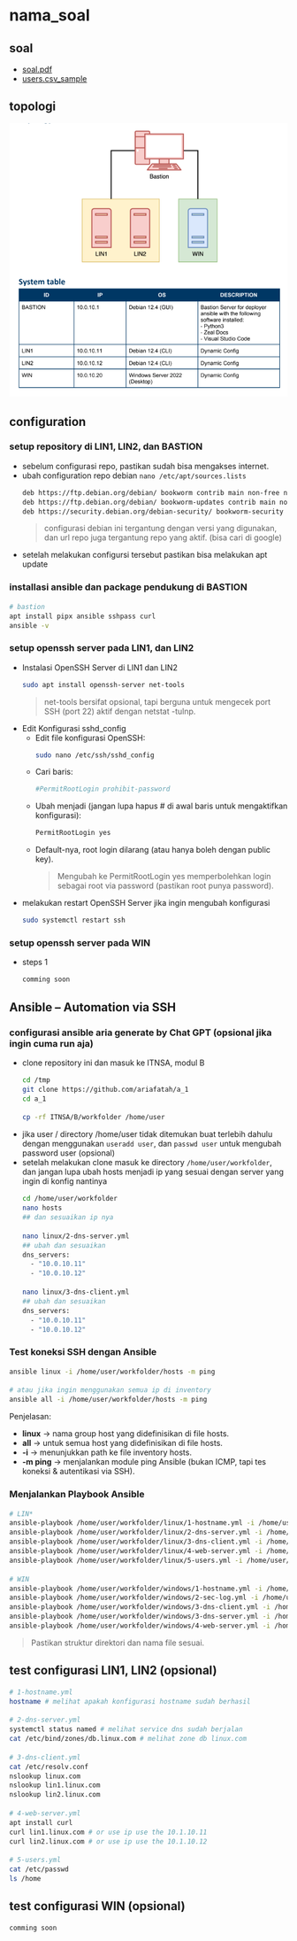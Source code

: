 # nama_soal
## soal
- [soal.pdf](./LKS_PROVINSI_2024_ITNSA_MB_actual_en.pdf)
- [users.csv_sample](./workfolder/users.csv)

## topologi
![alt text](images/readme/image.png)

## configuration
### setup repository di LIN1, LIN2, dan BASTION
- sebelum configurasi repo, pastikan sudah bisa mengakses internet.
- ubah configuration repo debian 
  ```nano /etc/apt/sources.lists```
  ```bash
  deb https://ftp.debian.org/debian/ bookworm contrib main non-free non-free-firmware
  deb https://ftp.debian.org/debian/ bookworm-updates contrib main non-free non-free-firmware
  deb https://security.debian.org/debian-security/ bookworm-security contrib main non-free non-free-firmware
  ```
  > configurasi debian ini tergantung dengan versi yang digunakan, dan url repo juga tergantung repo yang aktif. (bisa cari di google)
- setelah melakukan configursi tersebut pastikan bisa melakukan apt update

### installasi ansible dan package pendukung di BASTION
```bash
# bastion
apt install pipx ansible sshpass curl
ansible -v
```

### setup openssh server pada LIN1, dan LIN2
- Instalasi OpenSSH Server di LIN1 dan LIN2
  ```bash
  sudo apt install openssh-server net-tools
  ```
  > net-tools bersifat opsional, tapi berguna untuk mengecek port SSH (port 22) aktif dengan netstat -tulnp.
- Edit Konfigurasi sshd_config
  - Edit file konfigurasi OpenSSH:
    ```bash
    sudo nano /etc/ssh/sshd_config
    ```
  - Cari baris:
    ```bash
    #PermitRootLogin prohibit-password
    ```
  - Ubah menjadi (jangan lupa hapus # di awal baris untuk mengaktifkan konfigurasi):
    ```bash
    PermitRootLogin yes
    ```
  - Default-nya, root login dilarang (atau hanya boleh dengan public key). 
    > Mengubah ke PermitRootLogin yes memperbolehkan login sebagai root via password (pastikan root punya password).
<!-- - mengaktifkan OpenSSH Server
  ```bash
  sudo systemctl enable --now ssh
  ```
  > --now digunakan untuk melakukan enable sekaligus start -->
- melakukan restart OpenSSH Server jika ingin mengubah konfigurasi
  ```bash
  sudo systemctl restart ssh
  ```

### setup openssh server pada WIN
- steps 1
  ```bash
  comming soon
  ```

## Ansible – Automation via SSH
### configurasi ansible aria generate by Chat GPT (opsional jika ingin cuma run aja)
- clone repository ini dan masuk ke ITNSA, modul B
  ```bash
  cd /tmp
  git clone https://github.com/ariafatah/a_1
  cd a_1

  cp -rf ITNSA/B/workfolder /home/user
  ```
- jika user / directory /home/user tidak ditemukan buat terlebih dahulu dengan menggunakan ```useradd user```, dan ```passwd user``` untuk mengubah password user (opsional)
- setelah melakukan clone masuk ke directory ```/home/user/workfolder```, dan jangan lupa ubah hosts menjadi ip yang sesuai dengan server yang ingin di konfig nantinya
  ```bash
  cd /home/user/workfolder
  nano hosts
  ## dan sesuaikan ip nya

  nano linux/2-dns-server.yml
  ## ubah dan sesuaikan
  dns_servers:
    - "10.0.10.11"
    - "10.0.10.12"
  
  nano linux/3-dns-client.yml
  ## ubah dan sesuaikan
  dns_servers:
    - "10.0.10.11"
    - "10.0.10.12"
  ```

### Test koneksi SSH dengan Ansible
```bash
ansible linux -i /home/user/workfolder/hosts -m ping

# atau jika ingin menggunakan semua ip di inventory
ansible all -i /home/user/workfolder/hosts -m ping
```
Penjelasan:
- **linux** → nama group host yang didefinisikan di file hosts.
- **all** → untuk semua host yang didefinisikan di file hosts.
- **-i** → menunjukkan path ke file inventory hosts.
- **-m ping** → menjalankan module ping Ansible (bukan ICMP, tapi tes koneksi & autentikasi via SSH).

### Menjalankan Playbook Ansible
```bash
# LIN*
ansible-playbook /home/user/workfolder/linux/1-hostname.yml -i /home/user/workfolder/hosts
ansible-playbook /home/user/workfolder/linux/2-dns-server.yml -i /home/user/workfolder/hosts
ansible-playbook /home/user/workfolder/linux/3-dns-client.yml -i /home/user/workfolder/hosts
ansible-playbook /home/user/workfolder/linux/4-web-server.yml -i /home/user/workfolder/hosts
ansible-playbook /home/user/workfolder/linux/5-users.yml -i /home/user/workfolder/hosts

# WIN
ansible-playbook /home/user/workfolder/windows/1-hostname.yml -i /home/user/workfolder/hosts
ansible-playbook /home/user/workfolder/windows/2-sec-log.yml -i /home/user/workfolder/hosts
ansible-playbook /home/user/workfolder/windows/3-dns-client.yml -i /home/user/workfolder/hosts
ansible-playbook /home/user/workfolder/windows/3-dns-server.yml -i /home/user/workfolder/hosts
ansible-playbook /home/user/workfolder/windows/4-web-server.yml -i /home/user/workfolder/hosts
```
> Pastikan struktur direktori dan nama file sesuai.

## test configurasi LIN1, LIN2 (opsional)
```bash
# 1-hostname.yml
hostname # melihat apakah konfigurasi hostname sudah berhasil

# 2-dns-server.yml
systemctl status named # melihat service dns sudah berjalan
cat /etc/bind/zones/db.linux.com # melihat zone db linux.com

# 3-dns-client.yml
cat /etc/resolv.conf
nslookup linux.com
nslookup lin1.linux.com
nslookup lin2.linux.com

# 4-web-server.yml
apt install curl
curl lin1.linux.com # or use ip use the 10.1.10.11
curl lin2.linux.com # or use ip use the 10.1.10.12

# 5-users.yml
cat /etc/passwd
ls /home
```

## test configurasi WIN (opsional)
```bash
comming soon
```